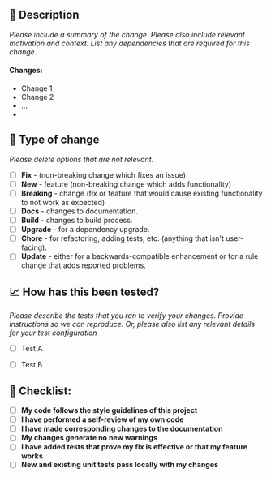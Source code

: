 ## :pencil: Description

*Please include a summary of the change. Please also include relevant motivation and context. List any dependencies that are required for this change.*

#### Changes:
- Change 1
- Change 2
- ...
- 
## :doughnut: Type of change

*Please delete options that are not relevant.*

- [ ] **Fix** - (non-breaking change which fixes an issue)
- [ ] **New** - feature (non-breaking change which adds functionality)
- [ ] **Breaking** - change (fix or feature that would cause existing functionality to not work as expected)
- [ ] **Docs** - changes to documentation.
- [ ] **Build** - changes to build process.
- [ ] **Upgrade** - for a dependency upgrade.
- [ ] **Chore** - for refactoring, adding tests, etc. (anything that isn't user-facing).
- [ ] **Update** - either for a backwards-compatible enhancement or for a rule change that adds reported problems.

## :chart_with_upwards_trend: How has this been tested?

*Please describe the tests that you ran to verify your changes. Provide instructions so we can reproduce. Or, please also list any relevant details for your test configuration*

- [ ] Test A
- [ ] Test B


## :construction: Checklist:

- [ ] **My code follows the style guidelines of this project**
- [ ] **I have performed a self-review of my own code**
- [ ] **I have made corresponding changes to the documentation**
- [ ] **My changes generate no new warnings**
- [ ] **I have added tests that prove my fix is effective or that my feature works**
- [ ] **New and existing unit tests pass locally with my changes**
